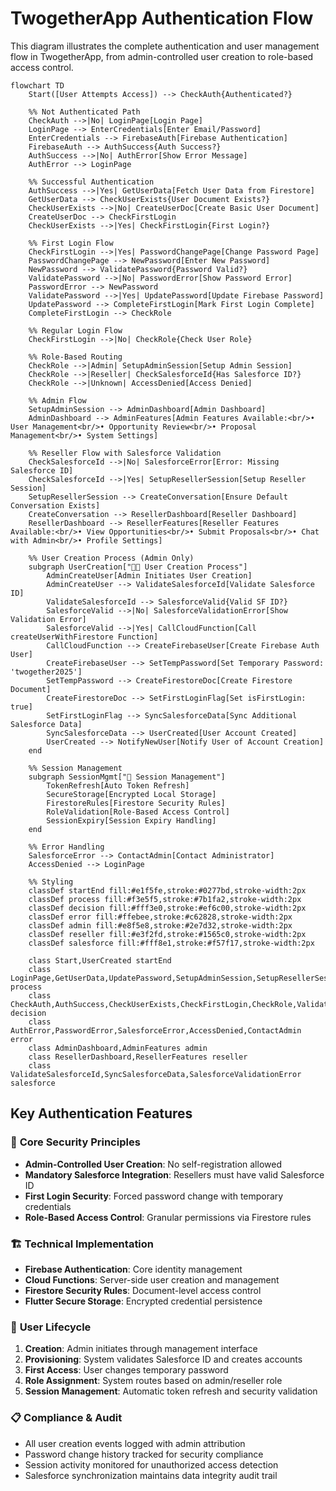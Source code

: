 # TwogetherApp Authentication Flow

This diagram illustrates the complete authentication and user management flow in TwogetherApp, from admin-controlled user creation to role-based access control.

```mermaid
flowchart TD
    Start([User Attempts Access]) --> CheckAuth{Authenticated?}
    
    %% Not Authenticated Path
    CheckAuth -->|No| LoginPage[Login Page]
    LoginPage --> EnterCredentials[Enter Email/Password]
    EnterCredentials --> FirebaseAuth[Firebase Authentication]
    FirebaseAuth --> AuthSuccess{Auth Success?}
    AuthSuccess -->|No| AuthError[Show Error Message]
    AuthError --> LoginPage
    
    %% Successful Authentication
    AuthSuccess -->|Yes| GetUserData[Fetch User Data from Firestore]
    GetUserData --> CheckUserExists{User Document Exists?}
    CheckUserExists -->|No| CreateUserDoc[Create Basic User Document]
    CreateUserDoc --> CheckFirstLogin
    CheckUserExists -->|Yes| CheckFirstLogin{First Login?}
    
    %% First Login Flow
    CheckFirstLogin -->|Yes| PasswordChangePage[Change Password Page]
    PasswordChangePage --> NewPassword[Enter New Password]
    NewPassword --> ValidatePassword{Password Valid?}
    ValidatePassword -->|No| PasswordError[Show Password Error]
    PasswordError --> NewPassword
    ValidatePassword -->|Yes| UpdatePassword[Update Firebase Password]
    UpdatePassword --> CompleteFirstLogin[Mark First Login Complete]
    CompleteFirstLogin --> CheckRole
    
    %% Regular Login Flow
    CheckFirstLogin -->|No| CheckRole{Check User Role}
    
    %% Role-Based Routing
    CheckRole -->|Admin| SetupAdminSession[Setup Admin Session]
    CheckRole -->|Reseller| CheckSalesforceId{Has Salesforce ID?}
    CheckRole -->|Unknown| AccessDenied[Access Denied]
    
    %% Admin Flow
    SetupAdminSession --> AdminDashboard[Admin Dashboard]
    AdminDashboard --> AdminFeatures[Admin Features Available:<br/>• User Management<br/>• Opportunity Review<br/>• Proposal Management<br/>• System Settings]
    
    %% Reseller Flow with Salesforce Validation
    CheckSalesforceId -->|No| SalesforceError[Error: Missing Salesforce ID]
    CheckSalesforceId -->|Yes| SetupResellerSession[Setup Reseller Session]
    SetupResellerSession --> CreateConversation[Ensure Default Conversation Exists]
    CreateConversation --> ResellerDashboard[Reseller Dashboard]
    ResellerDashboard --> ResellerFeatures[Reseller Features Available:<br/>• View Opportunities<br/>• Submit Proposals<br/>• Chat with Admin<br/>• Profile Settings]
    
    %% User Creation Process (Admin Only)
    subgraph UserCreation["👨‍💼 User Creation Process"]
        AdminCreateUser[Admin Initiates User Creation]
        AdminCreateUser --> ValidateSalesforceId[Validate Salesforce ID]
        ValidateSalesforceId --> SalesforceValid{Valid SF ID?}
        SalesforceValid -->|No| SalesforceValidationError[Show Validation Error]
        SalesforceValid -->|Yes| CallCloudFunction[Call createUserWithFirestore Function]
        CallCloudFunction --> CreateFirebaseUser[Create Firebase Auth User]
        CreateFirebaseUser --> SetTempPassword[Set Temporary Password: 'twogether2025']
        SetTempPassword --> CreateFirestoreDoc[Create Firestore Document]
        CreateFirestoreDoc --> SetFirstLoginFlag[Set isFirstLogin: true]
        SetFirstLoginFlag --> SyncSalesforceData[Sync Additional Salesforce Data]
        SyncSalesforceData --> UserCreated[User Account Created]
        UserCreated --> NotifyNewUser[Notify User of Account Creation]
    end
    
    %% Session Management
    subgraph SessionMgmt["🔐 Session Management"]
        TokenRefresh[Auto Token Refresh]
        SecureStorage[Encrypted Local Storage]
        FirestoreRules[Firestore Security Rules]
        RoleValidation[Role-Based Access Control]
        SessionExpiry[Session Expiry Handling]
    end
    
    %% Error Handling
    SalesforceError --> ContactAdmin[Contact Administrator]
    AccessDenied --> LoginPage
    
    %% Styling
    classDef startEnd fill:#e1f5fe,stroke:#0277bd,stroke-width:2px
    classDef process fill:#f3e5f5,stroke:#7b1fa2,stroke-width:2px
    classDef decision fill:#fff3e0,stroke:#ef6c00,stroke-width:2px
    classDef error fill:#ffebee,stroke:#c62828,stroke-width:2px
    classDef admin fill:#e8f5e8,stroke:#2e7d32,stroke-width:2px
    classDef reseller fill:#e3f2fd,stroke:#1565c0,stroke-width:2px
    classDef salesforce fill:#fff8e1,stroke:#f57f17,stroke-width:2px
    
    class Start,UserCreated startEnd
    class LoginPage,GetUserData,UpdatePassword,SetupAdminSession,SetupResellerSession,CreateConversation process
    class CheckAuth,AuthSuccess,CheckUserExists,CheckFirstLogin,CheckRole,ValidatePassword,CheckSalesforceId,SalesforceValid decision
    class AuthError,PasswordError,SalesforceError,AccessDenied,ContactAdmin error
    class AdminDashboard,AdminFeatures admin
    class ResellerDashboard,ResellerFeatures reseller
    class ValidateSalesforceId,SyncSalesforceData,SalesforceValidationError salesforce
```

## Key Authentication Features

### 🔑 **Core Security Principles**
- **Admin-Controlled User Creation**: No self-registration allowed
- **Mandatory Salesforce Integration**: Resellers must have valid Salesforce ID
- **First Login Security**: Forced password change with temporary credentials
- **Role-Based Access Control**: Granular permissions via Firestore rules

### 🏗️ **Technical Implementation**
- **Firebase Authentication**: Core identity management
- **Cloud Functions**: Server-side user creation and management
- **Firestore Security Rules**: Document-level access control
- **Flutter Secure Storage**: Encrypted credential persistence

### 🔄 **User Lifecycle**
1. **Creation**: Admin initiates through management interface
2. **Provisioning**: System validates Salesforce ID and creates accounts
3. **First Access**: User changes temporary password
4. **Role Assignment**: System routes based on admin/reseller role
5. **Session Management**: Automatic token refresh and security validation

### 📋 **Compliance & Audit**
- All user creation events logged with admin attribution
- Password change history tracked for security compliance
- Session activity monitored for unauthorized access detection
- Salesforce synchronization maintains data integrity audit trail 